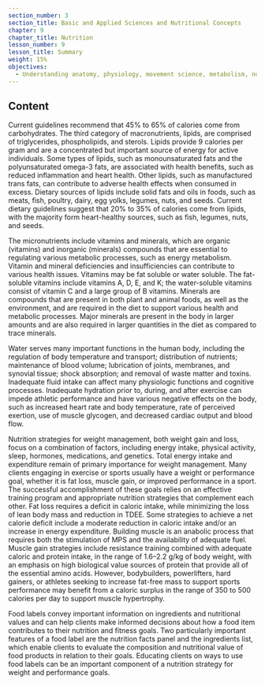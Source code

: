 ```yaml
---
section_number: 3
section_title: Basic and Applied Sciences and Nutritional Concepts
chapter: 9
chapter_title: Nutrition
lesson_number: 9
lesson_title: Summary
weight: 15%
objectives:
  - Understanding anatomy, physiology, movement science, metabolism, nutrition, and supplementation.
---
```


## Content
Current guidelines recommend that 45% to 65% of calories come from carbohydrates. The third category of macronutrients, lipids, are comprised of triglycerides, phospholipids, and sterols. Lipids provide 9 calories per gram and are a concentrated but important source of energy for active individuals. Some types of lipids, such as monounsaturated fats and the polyunsaturated omega-3 fats, are associated with health benefits, such as reduced inflammation and heart health. Other lipids, such as manufactured trans fats, can contribute to adverse health effects when consumed in excess. Dietary sources of lipids include solid fats and oils in foods, such as meats, fish, poultry, dairy, egg yolks, legumes, nuts, and seeds. Current dietary guidelines suggest that 20% to 35% of calories come from lipids, with the majority form heart-healthy sources, such as fish, legumes, nuts, and seeds.

The micronutrients include vitamins and minerals, which are organic (vitamins) and inorganic (minerals) compounds that are essential to regulating various metabolic processes, such as energy metabolism. Vitamin and mineral deficiencies and insufficiencies can contribute to various health issues. Vitamins may be fat soluble or water soluble. The fat-soluble vitamins include vitamins A, D, E, and K; the water-soluble vitamins consist of vitamin C and a large group of B vitamins. Minerals are compounds that are present in both plant and animal foods, as well as the environment, and are required in the diet to support various health and metabolic processes. Major minerals are present in the body in larger amounts and are also required in larger quantities in the diet as compared to trace minerals.

Water serves many important functions in the human body, including the regulation of body temperature and transport; distribution of nutrients; maintenance of blood volume; lubrication of joints, membranes, and synovial tissue; shock absorption; and removal of waste matter and toxins. Inadequate fluid intake can affect many physiologic functions and cognitive processes. Inadequate hydration prior to, during, and after exercise can impede athletic performance and have various negative effects on the body, such as increased heart rate and body temperature, rate of perceived exertion, use of muscle glycogen, and decreased cardiac output and blood flow.

Nutrition strategies for weight management, both weight gain and loss, focus on a combination of factors, including energy intake, physical activity, sleep, hormones, medications, and genetics. Total energy intake and expenditure remain of primary importance for weight management. Many clients engaging in exercise or sports usually have a weight or performance goal, whether it is fat loss, muscle gain, or improved performance in a sport. The successful accomplishment of these goals relies on an effective training program and appropriate nutrition strategies that complement each other. Fat loss requires a deficit in caloric intake, while minimizing the loss of lean body mass and reduction in TDEE. Some strategies to achieve a net calorie deficit include a moderate reduction in caloric intake and/or an increase in energy expenditure. Building muscle is an anabolic process that requires both the stimulation of MPS and the availability of adequate fuel. Muscle gain strategies include resistance training combined with adequate caloric and protein intake, in the range of 1.6–2.2 g/kg of body weight, with an emphasis on high biological value sources of protein that provide all of the essential amino acids. However, bodybuilders, powerlifters, hard gainers, or athletes seeking to increase fat-free mass to support sports performance may benefit from a caloric surplus in the range of 350 to 500 calories per day to support muscle hypertrophy.

Food labels convey important information on ingredients and nutritional values and can help clients make informed decisions about how a food item contributes to their nutrition and fitness goals. Two particularly important features of a food label are the nutrition facts panel and the ingredients list, which enable clients to evaluate the composition and nutritional value of food products in relation to their goals. Educating clients on ways to use food labels can be an important component of a nutrition strategy for weight and performance goals.